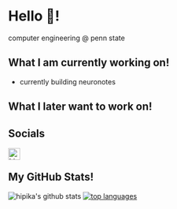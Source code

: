 # Hello 👋!
computer engineering @ penn state
## What I am currently working on!
- currently building neuronotes
## What I later want to work on!

## Socials
[<img align="left" alt="hi pika31621 | discord" width="24px" src="https://cdn.jsdelivr.net/npm/simple-icons@v3/icons/discord.svg">](https://discord.com/users/759222263492116555)

<br />

## My GitHub Stats!
![hipika's github stats](https://github-readme-stats.vercel.app/api?username=hipika&show_icons=true&theme=radical)
[![top languages](https://github-readme-stats.vercel.app/api/top-langs?username=hipika&layout=compact)](https://github.com/anuraghazra/github-readme-stats)
